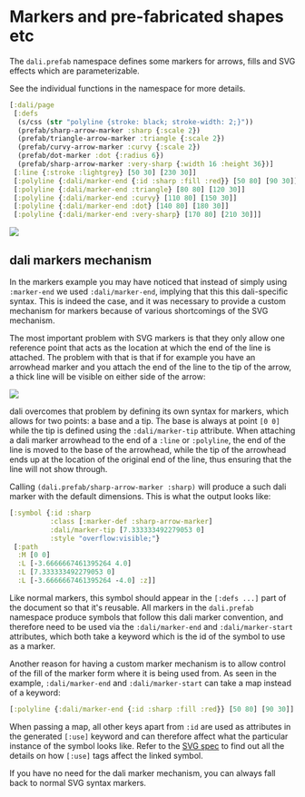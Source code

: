 # Markers and pre-fabricated shapes etc

The `dali.prefab` namespace defines some markers for arrows, fills and
SVG effects which are parameterizable.

See the individual functions in the namespace for more details.

```clojure
[:dali/page
 [:defs
  (s/css (str "polyline {stroke: black; stroke-width: 2;}"))
  (prefab/sharp-arrow-marker :sharp {:scale 2})
  (prefab/triangle-arrow-marker :triangle {:scale 2})
  (prefab/curvy-arrow-marker :curvy {:scale 2})
  (prefab/dot-marker :dot {:radius 6})
  (prefab/sharp-arrow-marker :very-sharp {:width 16 :height 36})]
 [:line {:stroke :lightgrey} [50 30] [230 30]]
 [:polyline {:dali/marker-end {:id :sharp :fill :red}} [50 80] [90 30]]
 [:polyline {:dali/marker-end :triangle} [80 80] [120 30]]
 [:polyline {:dali/marker-end :curvy} [110 80] [150 30]]
 [:polyline {:dali/marker-end :dot} [140 80] [180 30]]
 [:polyline {:dali/marker-end :very-sharp} [170 80] [210 30]]]
```
![](https://cdn.rawgit.com/stathissideris/dali/master/examples/output/markers1.svg)

## dali markers mechanism

In the markers example you may have noticed that instead of simply
using `:marker-end` we used `:dali/marker-end`, implying that this
this dali-specific syntax. This is indeed the case, and it was
necessary to provide a custom mechanism for markers because of various
shortcomings of the SVG mechanism.

The most important problem with SVG markers is that they only allow
one reference point that acts as the location at which the end of the
line is attached. The problem with that is that if for example you
have an arrowhead marker and you attach the end of the line to the tip
of the arrow, a thick line will be visible on either side of the arrow:

![](https://cdn.rawgit.com/stathissideris/dali/master/doc/marker-problem.svg)

dali overcomes that problem by defining its own syntax for markers,
which allows for two points: a base and a tip. The base is always at
point `[0 0]` while the tip is defined using the `:dali/marker-tip`
attribute. When attaching a dali marker arrowhead to the end of a
`:line` or `:polyline`, the end of the line is moved to the base of
the arrowhead, while the tip of the arrowhead ends up at the location
of the original end of the line, thus ensuring that the line will not
show through.

Calling `(dali.prefab/sharp-arrow-marker :sharp)` will produce a such
dali marker with the default dimensions. This is what the output looks
like:

```clojure
[:symbol {:id :sharp
          :class [:marker-def :sharp-arrow-marker]
          :dali/marker-tip [7.333333492279053 0]
          :style "overflow:visible;"}
 [:path
  :M [0 0]
  :L [-3.6666667461395264 4.0]
  :L [7.333333492279053 0]
  :L [-3.6666667461395264 -4.0] :z]]
```

Like normal markers, this symbol should appear in the `[:defs ...]`
part of the document so that it's reusable. All markers in the
`dali.prefab` namespace produce symbols that follow this dali marker
convention, and therefore need to be used via the `:dali/marker-end`
and `:dali/marker-start` attributes, which both take a keyword which
is the id of the symbol to use as a marker.

Another reason for having a custom marker mechanism is to allow
control of the fill of the marker form where it is being used from. As
seen in the example, `:dali/marker-end` and `:dali/marker-start` can
take a map instead of a keyword:

```clojure
[:polyline {:dali/marker-end {:id :sharp :fill :red}} [50 80] [90 30]]
```

When passing a map, all other keys apart from `:id` are used as
attributes in the generated `[:use]` keyword and can therefore affect
what the particular instance of the symbol looks like. Refer to the
[SVG spec](https://www.w3.org/TR/SVG/struct.html#UseElement) to find
out all the details on how `[:use]` tags affect the linked symbol.

If you have no need for the dali marker mechanism, you can always fall
back to normal SVG syntax markers.
